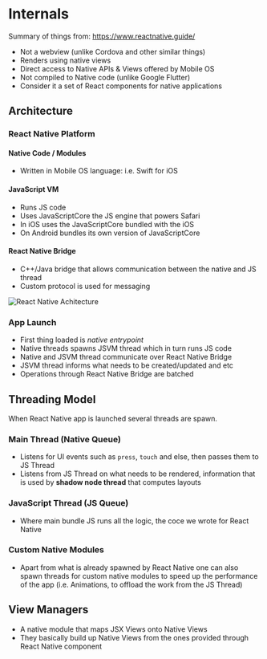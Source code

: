 # Internals

Summary of things from: https://www.reactnative.guide/

- Not a webview (unlike Cordova and other similar things)
- Renders using native views
- Direct access to Native APIs & Views offered by Mobile OS
- Not compiled to Native code (unlike Google Flutter)
- Consider it a set of React components for native applications

## Architecture

### React Native Platform

#### Native Code / Modules

- Written in Mobile OS language: i.e. Swift for iOS

#### JavaScript VM

- Runs JS code
- Uses JavaScriptCore the JS engine that powers Safari
- In iOS uses the JavaScriptCore bundled with the iOS
- On Android bundles its own version of JavaScriptCore


#### React Native Bridge

- C++/Java bridge that allows communication between the native and JS thread
- Custom protocol is used for messaging

![React Native Achitecture](https://www.reactnative.guide/assets/images/rn-architecture.png)

### App Launch

- First thing loaded is *native entrypoint*
- Native threads spawns JSVM thread which in turn runs JS code
- Native and JSVM thread communicate over React Native Bridge
- JSVM thread informs what needs to be created/updated and etc
- Operations through React Native Bridge are batched

## Threading Model

When React Native app is launched several threads are spawn.

### Main Thread (Native Queue)

- Listens for UI events such as `press`, `touch` and else, then passes them to JS Thread
- Listens from JS Thread on what needs to be rendered, information that is used by **shadow node thread** that computes layouts

### JavaScript Thread (JS Queue)

- Where main bundle JS runs all the logic, the coce we wrote for React Native

### Custom Native Modules

- Apart from what is already spawned by React Native one can also spawn threads for custom native modules to speed up the performance of the app (i.e. Animations, to offload the work from the JS Thread)

## View Managers

- A native module that maps JSX Views onto Native Views
- They basically build up Native Views from the ones provided through React Native component
